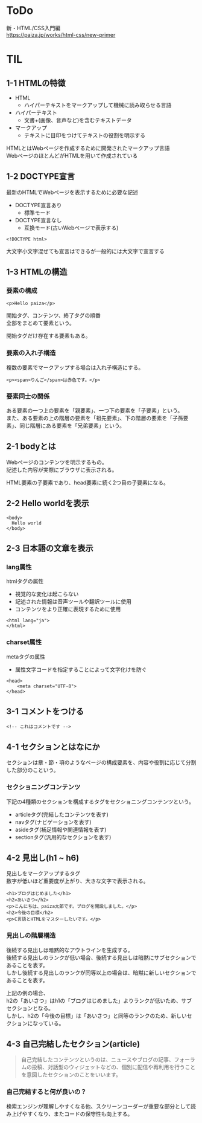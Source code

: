# ToDo
新・HTML/CSS入門編<br>
https://paiza.jp/works/html-css/new-primer

# TIL

## 1-1 HTMLの特徴

- HTML
  - ハイパーテキストをマークアップして機械に読み取らせる言語
- ハイパーテキスト
  - 文書+(画像、音声など)を含むテキストデータ
- マークアップ
  - テキストに目印をつけてテキストの役割を明示する

HTMLとはWebページを作成するために開発されたマークアップ言語<br>
WebページのほとんどがHTMLを用いて作成されている

## 1-2 DOCTYPE宣言

最新のHTMLでWebページを表示するために必要な記述

- DOCTYPE宣言あり
  - 標準モード
- DOCTYPE宣言なし
  - 互換モード(古いWebページで表示する)

```
<!DOCTYPE html>
```
大文字小文字混ぜても宣言はできるが一般的には大文字で宣言する

## 1-3 HTMLの構造

### 要素の構成

```
<p>Hello paiza</p>
```
開始タグ、コンテンツ、終了タグの順番<br>
全部をまとめて要素という。

開始タグだけ存在する要素もある。

### 要素の入れ子構造

複数の要素でマークアップする場合は入れ子構造にする。
```
<p><span>りんご</span>は赤色です。</p>
```

### 要素同士の関係

ある要素の一つ上の要素を「親要素」、一つ下の要素を「子要素」という。<br>
また、ある要素の上の階層の要素を「祖先要素」、下の階層の要素を「子孫要素」、同じ階層にある要素を「兄弟要素」という。

## 2-1 bodyとは

Webページのコンテンツを明示するもの。<br>
記述した内容が実際にブラウザに表示される。

HTML要素の子要素であり、head要素に続く2つ目の子要素になる。

## 2-2 Hello worldを表示

```
<body>
  Hello world
</body>
```

## 2-3 日本語の文章を表示

### lang属性
htmlタグの属性
- 視覚的な変化は起こらない
- 記述された情報は音声ツールや翻訳ツールに使用
- コンテンツをより正確に表現するために使用

```
<html lang="ja">
</html>
```

### charset属性
metaタグの属性
- 属性文字コードを指定することによって文字化けを防ぐ

```
<head>
    <meta charset="UTF-8">
</head>
```

## 3-1 コメントをつける

```
<!-- これはコメントです -->
```

## 4-1 セクションとはなにか

セクションは章・節・項のようなページの構成要素を、内容や役割に応じて分割した部分のこという。

### セクショニングコンテンツ

下記の4種類のセクションを構成するタグをセクショニングコンテンツという。
- articleタグ(完結したコンテンツを表す)
- navタグ(ナビゲーションを表す)
- asideタグ(補足情報や関連情報を表す)
- sectionタグ(汎用的なセクションを表す)

## 4-2 見出し(h1 ~ h6)

見出しをマークアップするタグ<br>
数字が低いほど重要度が上がり、大きな文字で表示される。

```
<h1>ブログはじめました</h1>
<h2>あいさつ</h2>
<p>こんにちは、paiza太郎です。ブログを開設しました。</p>
<h2>今後の目標</h2>
<p>C言語とHTMLをマスターしたいです。</p>
```

### 見出しの階層構造
後続する見出しは暗黙的なアウトラインを生成する。<br>
後続する見出しのランクが低い場合、後続する見出しは暗黙にサブセクションであることを表す。<br>
しかし後続する見出しのランクが同等以上の場合は、暗黙に新しいセクションであることを表す。

上記の例の場合、<br>
h2の「あいさつ」はh1の「ブログはじめました」よりランクが低いため、サブセクションとなる。<br>
しかし、h2の「今後の目標」は「あいさつ」と同等のランクのため、新しいセクションになっている。

## 4-3 自己完結したセクション(article)

> 自己完結したコンテンツというのは、ニュースやブログの記事、フォーラムの投稿、対話型のウィジェットなどの、個別に配信や再利用を行うことを意図したセクションのことをいいます。

### 自己完結すると何が良いの？

検索エンジンが理解しやすくなる他、スクリーンコーダーが重要な部分として読み上げやすくなり、またコードの保守性も向上する。
